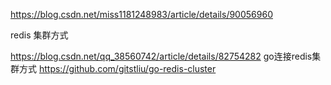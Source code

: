 https://blog.csdn.net/miss1181248983/article/details/90056960

redis 集群方式


https://blog.csdn.net/qq_38560742/article/details/82754282
go连接redis集群方式
https://github.com/gitstliu/go-redis-cluster

